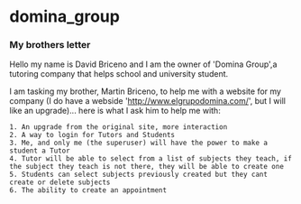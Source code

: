 # domina_group

### My brothers letter

Hello my name is David Briceno and I am the owner of 'Domina Group',a tutoring company that helps school and university student.

I am tasking my brother, Martin Briceno, to help me with a website for my company (I do have a webside 'http://www.elgrupodomina.com/', but I will like an upgrade)... here is what I ask him to help me with:

    1. An upgrade from the original site, more interaction
    2. A way to login for Tutors and Students
    3. Me, and only me (the superuser) will have the power to make a student a Tutor
    4. Tutor will be able to select from a list of subjects they teach, if the subject they teach is not there, they will be able to create one
    5. Students can select subjects previously created but they cant create or delete subjects
    6. The ability to create an appointment


